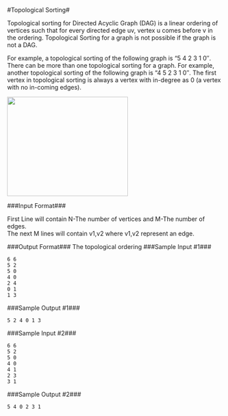 #Topological Sorting#

Topological sorting for Directed Acyclic Graph (DAG) is a linear ordering of vertices such that for every directed edge uv, vertex u comes before v in the ordering. Topological Sorting for a graph is not possible if the graph is not a DAG.

For example, a topological sorting of the following graph is “5 4 2 3 1 0″. There can be more than one topological sorting for a graph. For example, another topological sorting of the following graph is “4 5 2 3 1 0″. The first vertex in topological sorting is always a vertex with in-degree as 0 (a vertex with no in-coming edges).

<img src="http://d2dskowxfbo68o.cloudfront.net/wp-content/uploads/graph.png" class="alignleft size-full wp-image-117681" width="282" height="232">    

###Input Format###

First Line will contain N-The number of vertices and M-The number of edges.    
The next M lines will contain v1,v2 where v1,v2 represent an edge.   

###Output Format###
The topological ordering
###Sample Input #1###
```
6 6
5 2
5 0
4 0
2 4
0 1
1 3
```
###Sample Output #1###
```
5 2 4 0 1 3 
```
###Sample Input #2###
```
6 6
5 2
5 0
4 0
4 1
2 3
3 1
```
###Sample Output #2###
```
5 4 0 2 3 1
```